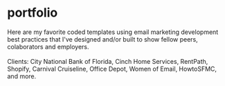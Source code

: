 # portfolio

Here are my favorite coded templates using email marketing development best practices that I've designed and/or built to show fellow peers, colaborators and employers.<br><br>
Clients: City National Bank of Florida, Cinch Home Services, RentPath, Shopify, Carnival Cruiseline, Office Depot, Women of Email, HowtoSFMC, and more.
